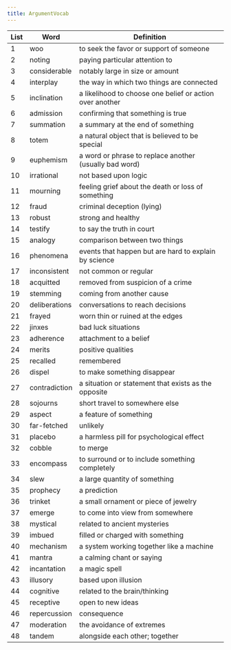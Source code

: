 ```yaml
---
title: ArgumentVocab
---
```


List | Word | Definition
--- | --- | ---
1 | woo | to seek the favor or support of someone
2 | noting | paying particular attention to
3 | considerable | notably large in size or amount
4 | interplay | the way in which two things are connected
5 | inclination | a likelihood to choose one belief or action over another
6 | admission | confirming that something is true
7 | summation | a summary at the end of something
8 | totem | a natural object that is believed to be special
9 | euphemism | a word or phrase to replace another (usually bad word)
10 | irrational | not based upon logic
11 | mourning | feeling grief about the death or loss of something
12 | fraud | criminal deception (lying)
13 | robust | strong and healthy
14 | testify | to say the truth in court
15 | analogy | comparison between two things
16 | phenomena | events that happen but are hard to explain by science
17 | inconsistent | not common or regular
18 | acquitted | removed from suspicion of a crime
19 | stemming | coming from another cause
20 | deliberations | conversations to reach decisions
21 | frayed | worn thin or ruined at the edges
22 | jinxes | bad luck situations
23 | adherence | attachment to a belief
24 | merits | positive qualities
25 | recalled | remembered
26 | dispel | to make something disappear
27 | contradiction | a situation or statement that exists as the opposite
28 | sojourns | short travel to somewhere else
29 | aspect | a feature of something
30 | far-fetched | unlikely
31 | placebo | a harmless pill for psychological effect
32 | cobble | to merge
33 | encompass | to surround or to include something completely
34 | slew | a large quantity of something
35 | prophecy | a prediction
36 | trinket | a small ornament or piece of jewelry
37 | emerge | to come into view from somewhere
38 | mystical | related to ancient mysteries
39 | imbued | filled or charged with something
40 | mechanism | a system working together like a machine
41 | mantra | a calming chant or saying
42 | incantation | a magic spell
43 | illusory | based upon illusion
44 | cognitive | related to the brain/thinking
45 | receptive | open to new ideas
46 | repercussion | consequence
47 | moderation | the avoidance of extremes
48 | tandem | alongside each other; together
